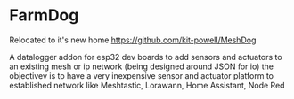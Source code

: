 # FarmDog

Relocated to it's new home 
https://github.com/kit-powell/MeshDog

A datalogger addon for esp32 dev boards to add sensors and actuators to an existing mesh or ip network
(being designed around JSON for io) the objectivev is to have a very inexpensive sensor and actuator platform to established network like Meshtastic, Lorawann, Home Assistant, Node Red

